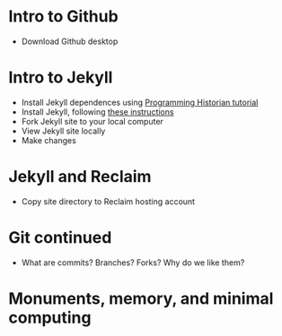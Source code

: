 # Intro to Github
+ Download Github desktop

# Intro to Jekyll
+ Install Jekyll dependences using [Programming Historian tutorial](http://programminghistorian.org/lessons/building-static-sites-with-jekyll-github-pages#section1)
+ Install Jekyll, following [these instructions](http://jekyllrb.com/docs/installation/)
+ Fork Jekyll site to your local computer
+ View Jekyll site locally
+ Make changes

# Jekyll and Reclaim
+ Copy site directory to Reclaim hosting account

# Git continued
+ What are commits? Branches? Forks? Why do we like them?

# Monuments, memory, and minimal computing
